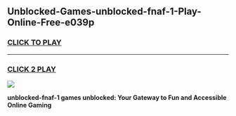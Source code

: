 
## Unblocked-Games-unblocked-fnaf-1-Play-Online-Free-e039p
<h3>
<a href="https://premium76.site?title=unblocked-fnaf-1&ref=26A">CLICK TO PLAY</a></h3>
<hr>

<h3>
<a href="https://premium76.site?title=unblocked-fnaf-1&ref=26A">CLICK 2 PLAY</a>
  
</h3>

<a href="https://premium76.site?title=unblocked-fnaf-1&ref=26A"><img src="https://clearcache.store/games.png"></a>


**unblocked-fnaf-1 games unblocked: Your Gateway to Fun and Accessible Online Gaming**
